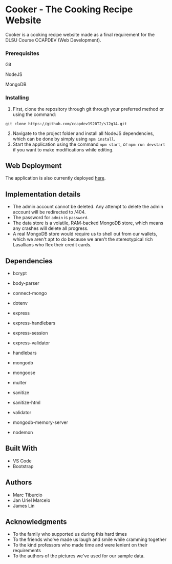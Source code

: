 # Cooker - The Cooking Recipe Website

Cooker is a cooking recipe website made as a final requirement for the DLSU Course CCAPDEV (Web Development).

### Prerequisites

Git

NodeJS

MongoDB

### Installing

1. First, clone the repository through git through your preferred method or using the command:
```
git clone https://github.com/ccapdev1920T2/s12g14.git
```

2. Navigate to the project folder and install all NodeJS dependencies, which can be done by simply using `npm install`.
3. Start the application using the command `npm start`, or `npm run devstart` if you want to make modifications while editing.

## Web Deployment

The application is also currently deployed [here](https://floating-shelf-11482.herokuapp.com).

## Implementation details

* The admin account cannot be deleted. Any attempt to delete the admin account will be redirected to /404.
* The password for `admin` is `password`.
* The data store is a volatile, RAM-backed MongoDB store, which means any crashes will delete all progress.
* A real MongoDB store would require us to shell out from our wallets, which we aren't apt to do because we aren't the stereotypical rich Lasallians who flex their credit cards.

## Dependencies

* bcrypt
* body-parser
* connect-mongo
* dotenv
* express
* express-handlebars
* express-session
* express-validator
* handlebars
* mongodb
* mongoose
* multer
* sanitize
* sanitize-html
* validator


* mongodb-memory-server
* nodemon

## Built With

* VS Code
* Bootstrap

## Authors

* Marc Tiburcio
* Jan Uriel Marcelo
* James Lin

## Acknowledgments

* To the family who supported us during this hard times
* To the friends who've made us laugh and smile while cramming together
* To the kind professors who made time and were lenient on their requirements
* To the authors of the pictures we've used for our sample data.
